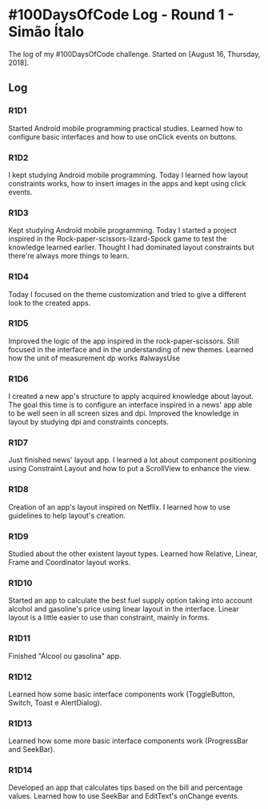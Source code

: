 # #100DaysOfCode Log - Round 1 - Simão Ítalo

The log of my #100DaysOfCode challenge. Started on [August 16, Thursday, 2018].

## Log

### R1D1

Started Android mobile programming practical studies. Learned how to configure basic interfaces and how to use onClick events on buttons.

### R1D2

I kept studying Android mobile programming. Today I learned how layout constraints works, how to insert images in the apps and kept using click events.

### R1D3

Kept studying Android mobile programming. Today I started a project inspired in the Rock-paper-scissors-lizard-Spock game to test the knowledge learned earlier. Thought I had dominated layout constraints but there're always more things to learn.

### R1D4

Today I focused on the theme customization and tried to give a different look to the created apps.

### R1D5

Improved the logic of the app inspired in the rock-paper-scissors. Still focused in the interface and in the understanding of new themes. Learned how the unit of measurement dp works #alwaysUse

### R1D6

I created a new app's structure to apply acquired knowledge about layout. The goal this time is to configure an interface inspired in a news' app able to be well seen in all screen sizes and dpi.
Improved the knowledge in layout by studying dpi and constraints concepts.

### R1D7

Just finished news' layout app. I learned a lot about component positioning using Constraint Layout and how to put a ScrollView to enhance the view.

### R1D8

Creation of an app's layout inspired on Netflix. I learned how to use guidelines to help layout's creation.

### R1D9

Studied about the other existent layout types. Learned how Relative, Linear, Frame and Coordinator layout works.

### R1D10

Started an app to calculate the best fuel supply option taking into account alcohol and gasoline's price using linear layout in the interface. Linear layout is a little easier to use than constraint, mainly in forms.

### R1D11

Finished "Álcool ou gasolina" app.

### R1D12

Learned how some basic interface components work (ToggleButton, Switch, Toast e AlertDialog).

### R1D13

Learned how some more basic interface components work (ProgressBar and SeekBar).

### R1D14

Developed an app that calculates tips based on the bill and percentage values. Learned how to use SeekBar and EditText's onChange events.